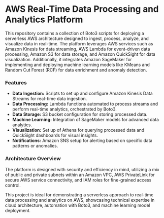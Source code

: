 # AWS Real-Time Data Processing and Analytics Platform
This repository contains a collection of Boto3 scripts for deploying a serverless AWS architecture designed to ingest, process, analyze, and visualize data in real-time. The platform leverages AWS services such as Amazon Kinesis for data streaming, AWS Lambda for event-driven data processing, Amazon S3 for data storage, and Amazon QuickSight for data visualization. Additionally, it integrates Amazon SageMaker for implementing and deploying machine learning models like KMeans and Random Cut Forest (RCF) for data enrichment and anomaly detection.

### Features
- **Data Ingestion:** Scripts to set up and configure Amazon Kinesis Data Streams for real-time data ingestion.
- **Data Processing:** Lambda functions automated to process streams and perform real-time analytics, orchestrated by Boto3.
- **Data Storage:** S3 bucket configuration for storing processed data.
- **Machine Learning:** Integration of SageMaker models for advanced data analytics.
- **Visualization:** Set up of Athena for querying processed data and QuickSight dashboards for visual insights.
- **Notifications:** Amazon SNS setup for alerting based on specific data patterns or anomalies.

### Architecture Overview
The platform is designed with security and efficiency in mind, utilizing a mix of public and private subnets within an Amazon VPC, AWS PrivateLink for secure AWS service connectivity, and IAM roles for fine-grained access control.

This project is ideal for demonstrating a serverless approach to real-time data processing and analytics on AWS, showcasing technical expertise in cloud architecture, automation with Boto3, and machine learning model deployment.
